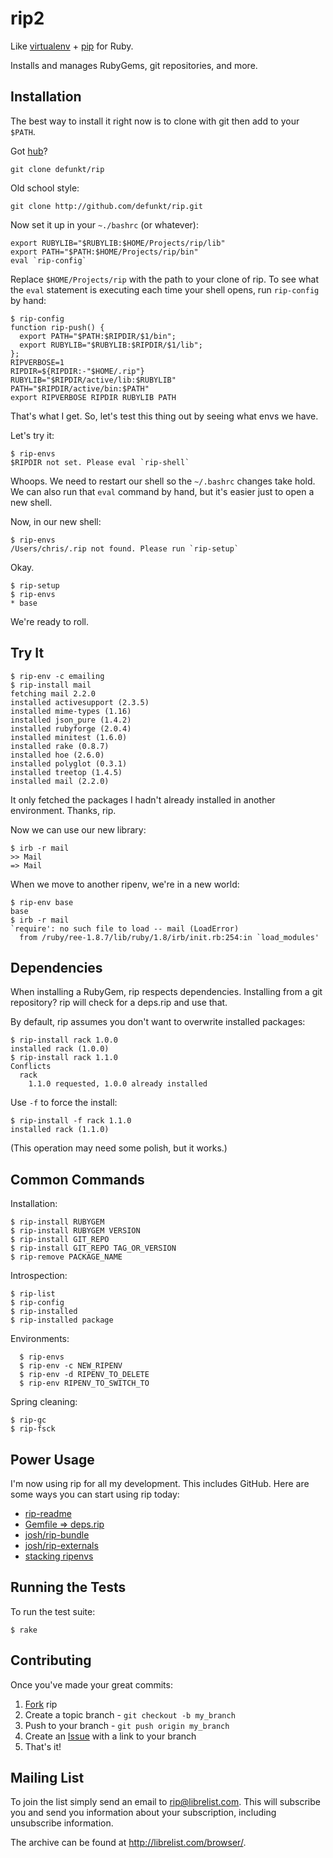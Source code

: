 rip2
====

Like [virtualenv][ve] + [pip][pp] for Ruby.

Installs and manages RubyGems, git repositories, and more.


Installation
------------

The best way to install it right now is to clone with git then add to
your `$PATH`.

Got [hub][hb]?

    git clone defunkt/rip

Old school style:

    git clone http://github.com/defunkt/rip.git

Now set it up in your `~./bashrc` (or whatever):

    export RUBYLIB="$RUBYLIB:$HOME/Projects/rip/lib"
    export PATH="$PATH:$HOME/Projects/rip/bin"
    eval `rip-config`

Replace `$HOME/Projects/rip` with the path to your clone of rip. To
see what the `eval` statement is executing each time your shell opens,
run `rip-config` by hand:

    $ rip-config
    function rip-push() {
      export PATH="$PATH:$RIPDIR/$1/bin";
      export RUBYLIB="$RUBYLIB:$RIPDIR/$1/lib";
    };
    RIPVERBOSE=1
    RIPDIR=${RIPDIR:-"$HOME/.rip"}
    RUBYLIB="$RIPDIR/active/lib:$RUBYLIB"
    PATH="$RIPDIR/active/bin:$PATH"
    export RIPVERBOSE RIPDIR RUBYLIB PATH

That's what I get. So, let's test this thing out by seeing what envs
we have.

Let's try it:

    $ rip-envs
    $RIPDIR not set. Please eval `rip-shell`

Whoops. We need to restart our shell so the `~/.bashrc` changes take
hold. We can also run that `eval` command by hand, but it's easier
just to open a new shell.

Now, in our new shell:

    $ rip-envs
    /Users/chris/.rip not found. Please run `rip-setup`

Okay.

    $ rip-setup
    $ rip-envs
    * base

We're ready to roll.


Try It
------

    $ rip-env -c emailing
    $ rip-install mail
    fetching mail 2.2.0
    installed activesupport (2.3.5)
    installed mime-types (1.16)
    installed json_pure (1.4.2)
    installed rubyforge (2.0.4)
    installed minitest (1.6.0)
    installed rake (0.8.7)
    installed hoe (2.6.0)
    installed polyglot (0.3.1)
    installed treetop (1.4.5)
    installed mail (2.2.0)

It only fetched the packages I hadn't already installed in another
environment. Thanks, rip.

Now we can use our new library:

    $ irb -r mail
    >> Mail
    => Mail

When we move to another ripenv, we're in a new world:

    $ rip-env base
    base
    $ irb -r mail
    `require': no such file to load -- mail (LoadError)
      from /ruby/ree-1.8.7/lib/ruby/1.8/irb/init.rb:254:in `load_modules'


Dependencies
------------

When installing a RubyGem, rip respects dependencies. Installing from
a git repository? rip will check for a deps.rip and use that.

By default, rip assumes you don't want to overwrite installed
packages:

    $ rip-install rack 1.0.0
    installed rack (1.0.0)
    $ rip-install rack 1.1.0
    Conflicts
      rack
        1.1.0 requested, 1.0.0 already installed

Use `-f` to force the install:

    $ rip-install -f rack 1.1.0
    installed rack (1.1.0)

(This operation may need some polish, but it works.)


Common Commands
---------------

Installation:

    $ rip-install RUBYGEM
    $ rip-install RUBYGEM VERSION
    $ rip-install GIT_REPO
    $ rip-install GIT_REPO TAG_OR_VERSION
    $ rip-remove PACKAGE_NAME

Introspection:

    $ rip-list
    $ rip-config
    $ rip-installed
    $ rip-installed package

Environments:

      $ rip-envs
      $ rip-env -c NEW_RIPENV
      $ rip-env -d RIPENV_TO_DELETE
      $ rip-env RIPENV_TO_SWITCH_TO

Spring cleaning:

    $ rip-gc
    $ rip-fsck


Power Usage
-----------

I'm now using rip for all my development. This includes GitHub. Here
are some ways you can start using rip today:

* [rip-readme](http://gist.github.com/390432)
* [Gemfile => deps.rip](http://gist.github.com/384613)
* [josh/rip-bundle](http://github.com/josh/rip-bundle)
* [josh/rip-externals](http://github.com/josh/rip-externals)
* [stacking ripenvs](http://gist.github.com/389001)


Running the Tests
-----------------

To run the test suite:

    $ rake


Contributing
------------

Once you've made your great commits:

1. [Fork][0] rip
2. Create a topic branch - `git checkout -b my_branch`
3. Push to your branch - `git push origin my_branch`
4. Create an [Issue][1] with a link to your branch
5. That's it!

[hb]: http://github.com/defunkt/hub#readme
[ve]: http://pypi.python.org/pypi/virtualenv
[pp]: http://pypi.python.org/pypi/pip
[0]: http://help.github.com/forking/
[1]: http://github.com/defunkt/rip/issues


Mailing List
------------

To join the list simply send an email to <rip@librelist.com>. This
will subscribe you and send you information about your subscription,
including unsubscribe information.

The archive can be found at <http://librelist.com/browser/>.
